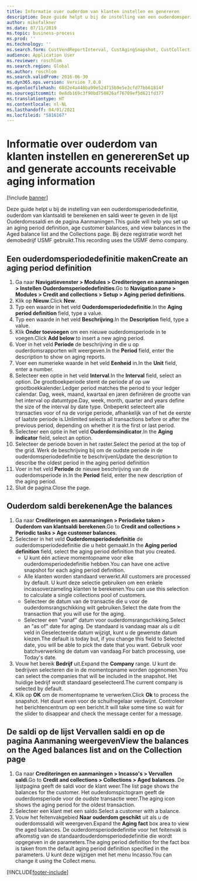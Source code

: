 ```yaml
---
title: Informatie over ouderdom van klanten instellen en genereren
description: Deze guide helpt u bij de instelling van een ouderdomsperiodedefinitie, ouderdom van klantsaldi te berekenen en saldi weer te geven in de lijst Ouderdomssaldi en de pagina Aanmaningen.
author: mikefalkner
ms.date: 07/11/2019
ms.topic: business-process
ms.prod: ''
ms.technology: ''
ms.search.form: CustVendReportInterval, CustAgingSnapshot, CustCollectionsPoolsListPage, CustCollections
audience: Application User
ms.reviewer: roschlom
ms.search.region: Global
ms.author: roschlom
ms.search.validFrom: 2016-06-30
ms.dyn365.ops.version: Version 7.0.0
ms.openlocfilehash: 68d2e4a440ba99e52d715b9e5e3cfd77bb61814f
ms.sourcegitcommit: 0e8db169c3f90bd750826af76709ef5d621fd377
ms.translationtype: HT
ms.contentlocale: nl-NL
ms.lasthandoff: 04/01/2021
ms.locfileid: "5816167"
---
```

# <a name="set-up-and-generate-accounts-receivable-aging-information"></a><span data-ttu-id="6dac1-103">Informatie over ouderdom van klanten instellen en genereren</span><span class="sxs-lookup"><span data-stu-id="6dac1-103">Set up and generate accounts receivable aging information</span></span>

[!include [banner](../../includes/banner.md)]

<span data-ttu-id="6dac1-104">Deze guide helpt u bij de instelling van een ouderdomsperiodedefinitie, ouderdom van klantsaldi te berekenen en saldi weer te geven in de lijst Ouderdomssaldi en de pagina Aanmaningen.</span><span class="sxs-lookup"><span data-stu-id="6dac1-104">This guide will help you set up an aging period definition, age customer balances, and view balances in the Aged balance list and the Collections page.</span></span> <span data-ttu-id="6dac1-105">Bij deze registratie wordt het demobedrijf USMF gebruikt.</span><span class="sxs-lookup"><span data-stu-id="6dac1-105">This recording uses the USMF demo company.</span></span>


## <a name="create-an-aging-period-definition"></a><span data-ttu-id="6dac1-106">Een ouderdomsperiodedefinitie maken</span><span class="sxs-lookup"><span data-stu-id="6dac1-106">Create an aging period definition</span></span>
1. <span data-ttu-id="6dac1-107">Ga naar **Navigatievenster > Modules > Crediteringen en aanmaningen > Instellen Ouderdomsperiodedefinities**.</span><span class="sxs-lookup"><span data-stu-id="6dac1-107">Go to **Navigation pane > Modules > Credit and collections > Setup > Aging period definitions**.</span></span>
2. <span data-ttu-id="6dac1-108">Klik op **Nieuw**.</span><span class="sxs-lookup"><span data-stu-id="6dac1-108">Click **New**.</span></span>
3. <span data-ttu-id="6dac1-109">Typ een waarde in het veld **Ouderdomsperiodedefinitie**.</span><span class="sxs-lookup"><span data-stu-id="6dac1-109">In the **Aging period definition** field, type a value.</span></span>
4. <span data-ttu-id="6dac1-110">Typ een waarde in het veld **Beschrijving**.</span><span class="sxs-lookup"><span data-stu-id="6dac1-110">In the **Description** field, type a value.</span></span>
5. <span data-ttu-id="6dac1-111">Klik **Onder toevoegen** om een nieuwe ouderdomsperiode in te voegen.</span><span class="sxs-lookup"><span data-stu-id="6dac1-111">Click **Add below** to insert a new aging period.</span></span>
6. <span data-ttu-id="6dac1-112">Voer in het veld **Periode** de beschrijving in die u op ouderdomsrapporten wilt weergeven.</span><span class="sxs-lookup"><span data-stu-id="6dac1-112">In the **Period** field, enter the description to show on aging reports.</span></span>
7. <span data-ttu-id="6dac1-113">Voer een numerieke waarde in het veld **Eenheid** in.</span><span class="sxs-lookup"><span data-stu-id="6dac1-113">In the **Unit** field, enter a number.</span></span>
8. <span data-ttu-id="6dac1-114">Selecteer een optie in het veld **Interval**.</span><span class="sxs-lookup"><span data-stu-id="6dac1-114">In the **Interval** field, select an option.</span></span> <span data-ttu-id="6dac1-115">De grootboekperiode stemt de periode af op uw grootboekkalender.</span><span class="sxs-lookup"><span data-stu-id="6dac1-115">Ledger period matches the period to your ledger calendar.</span></span> <span data-ttu-id="6dac1-116">Dag, week, maand, kwartaal en jaren definiëren de grootte van het interval op datumtype.</span><span class="sxs-lookup"><span data-stu-id="6dac1-116">Day, week, month, quarter and years define the size of the interval by date type.</span></span> <span data-ttu-id="6dac1-117">Onbeperkt selecteert alle transacties voor of na de vorige periode, afhankelijk van of het de eerste of laatste periode is.</span><span class="sxs-lookup"><span data-stu-id="6dac1-117">Unlimited selects all transactions before or after the previous period, depending on whether it is the first or last period.</span></span>  
9. <span data-ttu-id="6dac1-118">Selecteer een optie in het veld **Ouderdomsindicator**.</span><span class="sxs-lookup"><span data-stu-id="6dac1-118">In the **Aging indicator** field, select an option.</span></span>
10. <span data-ttu-id="6dac1-119">Selecteer de periode boven in het raster.</span><span class="sxs-lookup"><span data-stu-id="6dac1-119">Select the period at the top of the grid.</span></span> <span data-ttu-id="6dac1-120">Werk de beschrijving bij om de oudste periode in de ouderdomsperiodedefinitie te beschrijven</span><span class="sxs-lookup"><span data-stu-id="6dac1-120">Update the description to describe the oldest period in the aging period definition</span></span>
11. <span data-ttu-id="6dac1-121">Voer in het veld **Periode** de nieuwe beschrijving van de ouderdomsperiode in.</span><span class="sxs-lookup"><span data-stu-id="6dac1-121">In the **Period** field, enter the new description of the aging period.</span></span>
12. <span data-ttu-id="6dac1-122">Sluit de pagina.</span><span class="sxs-lookup"><span data-stu-id="6dac1-122">Close the page.</span></span>

## <a name="age-the-balances"></a><span data-ttu-id="6dac1-123">Ouderdom saldi berekenen</span><span class="sxs-lookup"><span data-stu-id="6dac1-123">Age the balances</span></span>
1. <span data-ttu-id="6dac1-124">Ga naar **Crediteringen en aanmaningen > Periodieke taken > Ouderdom van klantsaldi berekenen**.</span><span class="sxs-lookup"><span data-stu-id="6dac1-124">Go to **Credit and collections > Periodic tasks > Age customer balances**.</span></span>
2. <span data-ttu-id="6dac1-125">Selecteer in het veld **Ouderdomsperiodedefinitie** de ouderdomsperiodedefinitie die u hebt gemaakt.</span><span class="sxs-lookup"><span data-stu-id="6dac1-125">In the **Aging period definition** field, select the aging period definition that you created.</span></span>
    + <span data-ttu-id="6dac1-126">U kunt één actieve momentopname voor elke ouderdomsperiodedefinitie hebben.</span><span class="sxs-lookup"><span data-stu-id="6dac1-126">You can have one active snapshot for each aging period definition.</span></span>  
    + <span data-ttu-id="6dac1-127">Alle klanten worden standaard verwerkt.</span><span class="sxs-lookup"><span data-stu-id="6dac1-127">All customers are processed by default.</span></span> <span data-ttu-id="6dac1-128">U kunt deze selectie gebruiken om een enkele incassoverzameling klanten te berekenen.</span><span class="sxs-lookup"><span data-stu-id="6dac1-128">You can use this selection to calculate a single collections pool of customers.</span></span>  
    + <span data-ttu-id="6dac1-129">Selecteer de datum van de transactie die u voor de ouderdomsrangschikking wilt gebruiken.</span><span class="sxs-lookup"><span data-stu-id="6dac1-129">Select the date from the transaction that you will use for the aging.</span></span>  
    + <span data-ttu-id="6dac1-130">Selecteer een "vanaf" datum voor ouderdomsrangschikking.</span><span class="sxs-lookup"><span data-stu-id="6dac1-130">Select an "as of" date for aging.</span></span> <span data-ttu-id="6dac1-131">De standaard is vandaag maar als u dit veld in Geselecteerde datum wijzigt, kunt u de gewenste datum kiezen.</span><span class="sxs-lookup"><span data-stu-id="6dac1-131">The default is today but, if you change this field to Selected date, you will be able to pick the date that you want.</span></span> <span data-ttu-id="6dac1-132">Gebruik voor batchverwerking de datum van vandaag.</span><span class="sxs-lookup"><span data-stu-id="6dac1-132">For batch processing, use Today's date.</span></span>  
3. <span data-ttu-id="6dac1-133">Vouw het bereik **Bedrijf** uit.</span><span class="sxs-lookup"><span data-stu-id="6dac1-133">Expand the **Company** range.</span></span> <span data-ttu-id="6dac1-134">U kunt de bedrijven selecteren die in de momentopname worden opgenomen.</span><span class="sxs-lookup"><span data-stu-id="6dac1-134">You can select the companies that will be included in the snapshot.</span></span> <span data-ttu-id="6dac1-135">Het huidige bedrijf wordt standaard geselecteerd.</span><span class="sxs-lookup"><span data-stu-id="6dac1-135">The current company is selected by default.</span></span>
4. <span data-ttu-id="6dac1-136">Klik op **OK** om de momentopname te verwerken.</span><span class="sxs-lookup"><span data-stu-id="6dac1-136">Click **Ok** to process the snapshot.</span></span> <span data-ttu-id="6dac1-137">Het duurt even voor de schuifregelaar verdwijnt. Controleer het berichtencentrum op een bericht.</span><span class="sxs-lookup"><span data-stu-id="6dac1-137">It will take some time so wait for the slider to disappear and check the message center for a message.</span></span>

## <a name="view-the-balances-on-the-aged-balances-list-and-on-the-collection-page"></a><span data-ttu-id="6dac1-138">De saldi op de lijst Vervallen saldi en op de pagina Aanmaning weergeven</span><span class="sxs-lookup"><span data-stu-id="6dac1-138">View the balances on the Aged balances list and on the Collection page</span></span>
1. <span data-ttu-id="6dac1-139">Ga naar **Crediteringen en aanmaningen > Incasso's > Vervallen saldi**.</span><span class="sxs-lookup"><span data-stu-id="6dac1-139">Go to **Credit and collections > Collections > Aged balances**.</span></span> <span data-ttu-id="6dac1-140">De lijstpagina geeft de saldi voor de klant weer.</span><span class="sxs-lookup"><span data-stu-id="6dac1-140">The list page shows the balances for the customer.</span></span> <span data-ttu-id="6dac1-141">Het ouderdomspictogram geeft de ouderdomsperiode voor de oudste transactie weer.</span><span class="sxs-lookup"><span data-stu-id="6dac1-141">The aging icon shows the aging period for the oldest transaction.</span></span>  
2. <span data-ttu-id="6dac1-142">Selecteer een klant met een saldo.</span><span class="sxs-lookup"><span data-stu-id="6dac1-142">Select a customer with a balance.</span></span>
3. <span data-ttu-id="6dac1-143">Vouw het feitenvakgebied **Naar ouderdom geschikt** uit als u de ouderdomssaldi wilt weergeven.</span><span class="sxs-lookup"><span data-stu-id="6dac1-143">Expand the **Aging fact** box area to view the aged balances.</span></span> <span data-ttu-id="6dac1-144">De ouderdomsperiodedefinitie voor het feitenvak is afkomstig van de standaardouderdomsperiodedefinitie die wordt opgegeven in de parameters.</span><span class="sxs-lookup"><span data-stu-id="6dac1-144">The aging period definition for the fact box is taken from the default aging period definition specified in the parameters.</span></span> <span data-ttu-id="6dac1-145">U kunt deze wijzigen met het menu Incasso.</span><span class="sxs-lookup"><span data-stu-id="6dac1-145">You can change it using the Collect menu.</span></span>  



[!INCLUDE[footer-include](../../../includes/footer-banner.md)]